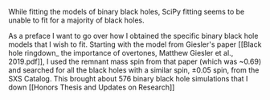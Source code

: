 While fitting the models of binary black holes, SciPy fitting seems to be unable to fit for a majority of black holes.

As a preface I want to go over how I obtained the specific binary black hole models that I wish to fit. Starting with the model from Giesler's paper [[Black hole ringdown_ the importance of overtones, Matthew Giesler et al., 2019.pdf]], I used the remnant mass spin from that paper (which was ~0.69) and searched for all the black holes with a similar spin, $\pm 0.05$ spin, from the SXS Catalog. This brought about 576 binary black hole simulations that I down [[Honors Thesis and Updates on Research]]
